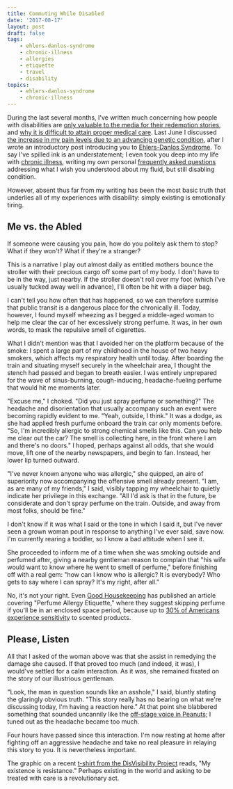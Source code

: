 ```yaml
---
title: Commuting While Disabled
date: '2017-08-17'
layout: post
draft: false
tags:
    - ehlers-danlos-syndrome
    - chronic-illness
    - allergies
    - etiquette
    - travel
    - disability
topics:
    - ehlers-danlos-syndrome
    - chronic-illness
---
```

During the last several months, I've written much concerning how people with disabilities are [only valuable to the media for their redemption stories](/2017/06/shades-of-rare-illness/), and [why it is difficult to attain proper medical care](/2017/06/casual-ableism/). Last June I discussed [the increase in my pain levels due to an advancing genetic condition](2016/06/life-on-the-inside-part-ii/), after I wrote an introductory post introducing you to [Ehlers-Danlos Syndrome](/tags/ehlers-danlos-syndrome/). To say I've spilled ink is an understatement; I even took you deep into my life with [chronic illness](/tags/chronic-illness/), writing my own personal [frequently asked questions](/2017/05/what-i-wish-you-understood-about-my-chronic-illness/) addressing what I wish you understood about my fluid, but still disabling condition.

However, absent thus far from my writing has been the most basic truth that underlies all of my experiences with disability: simply existing is emotionally tiring.

## Me vs. the Abled

If someone were causing you pain, how do you politely ask them to stop? What if they won't? What if they're a stranger?

This is a narrative I play out almost daily as entitled mothers bounce the stroller with their precious cargo off some part of my body. I don't have to be in the way, just nearby. If the stroller doesn't roll over my foot (which I've usually tucked away well in advance), I'll often be hit with a diaper bag.

I can't tell you how often that has happened, so we can therefore surmise that public transit is a dangerous place for the chronically ill. Today, however, I found myself wheezing as I begged a middle-aged woman to help me clear the car of her excessively strong perfume. It was, in her own words, to mask the repulsive smell of cigarettes.

What I didn't mention was that I avoided her on the platform because of the smoke: I spent a large part of my childhood in the house of two heavy smokers, which affects my respiratory health until today. After boarding the train and situating myself securely in the wheelchair area, I thought the stench had passed and began to breath easier. I was entirely unprepared for the wave of sinus-burning, cough-inducing, headache-fueling perfume that would hit me moments later.

"Excuse me," I choked. "Did you just spray perfume or something?" The headache and disorientation that usually accompany such an event were becoming rapidly evident to me. "Yeah, outside, I think." It was a dodge, as she had applied fresh purfume onboard the train car only moments before. "So, I'm incredibly allergic to strong chemical smells like this. Can you help me clear out the car? The smell is collecting here, in the front where I am and there's no doors." I hoped, perhaps against all odds, that she would move, lift one of the nearby newspapers, and begin to fan. Instead, her lower lip turned outward.

"I've never known anyone who was allergic," she quipped, an aire of superiority now accompanying the offensive smell already present. "I am, as are many of my friends," I said, visibly tapping my wheelchair to quietly indicate her privilege in this exchange. "All I'd ask is that in the future, be considerate and don't spray perfume on the train. Outside, and away from most folks, should be fine."

I don't know if it was what I said or the tone in which I said it, but I've never seen a grown woman pout in response to anything I've ever said, save now. I'm currently rearing a toddler, so I know a bad attitude when I see it.

She proceeded to inform me of a time when she was smoking outside and perfumed after, giving a nearby gentleman reason to complain that "his wife would want to know where he went to smell of perfume," before finishing off with a real gem: "how can I know who is allergic? It is everybody? Who gets to say where I can spray? It's my right, after all."

No, it's not your right. Even [Good Housekeeping](http://www.goodhousekeeping.com/beauty/a37870/perfume-allergy-etiquette/) has published an article covering "Perfume Allergy Etiquette," where they suggest skipping perfume if you'll be in an enclosed space period, because up to [30% of Americans experience sensitivity](http://www.ncbi.nlm.nih.gov/pubmed/19326669) to scented products.

## Please, Listen

All that I asked of the woman above was that she assist in remedying the damage she caused. If that proved too much (and indeed, it was), I would've settled for a calm interaction. As it was, she remained fixated on the story of our illustrious gentleman.

"Look, the man in question sounds like an asshole," I said, bluntly stating the glaringly obvious truth. "This story really has no bearing on what we're discussing today, I'm having a reaction here." At that point she blabbered something that sounded uncannily like the [off-stage voice in Peanuts;](http://mashable.com/2015/10/26/peanuts-wah-wah/#Itj1iaNbCuqF) I tuned out as the headache became too much.

Four hours have passed since this interaction. I'm now resting at home after fighting off an aggressive headache and take no real pleasure in relaying this story to you. It is nevertheless important.

The graphic on a recent [t-shirt from the DisVisibility Project](https://disabilityvisibilityproject.com/2017/07/04/our-existence-is-resistance-summer-fundraiser-for-nationaladapt/) reads, "My existence is resistance." Perhaps existing in the world and asking to be treated with care is a revolutionary act.